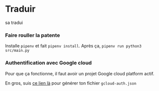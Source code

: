 # Traduir

sa tradui

### Faire rouller la patente

Installe `pipenv` et fait `pipenv install`. Après ça, `pipenv run python3 src/main.py`

### Authentification avec Google cloud

Pour que ça fonctionne, il faut avoir un projet Google cloud platform actif.

En gros, suis [ce lien là](https://cloud.google.com/docs/authentication/getting-started#linux-or-macos) pour générer ton fichier `gcloud-auth.json` 
